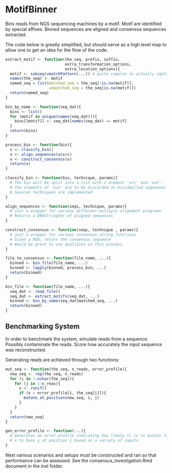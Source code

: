 MotifBinner
===========

Bins reads from NGS sequencing machines by a motif. Motif are identified by
special affixes. Binned sequences are aligned and consensus sequences
extracted.

The code below is greatly  simplified, but should serve as a high level map to
allow one to get an idea for the flow of the code.

```r
extract_motif <- function(the_seq, prefix, suffix,
                          extra_transformation_options,
                          extra_location_options){
  motif <- subseq(vmatchPattern(...)) # quite complex to actually implement 
  names(the_seq) <- motif 
  named_seq = list(matched_seq = the_seq[!is.na(motif)],
                   unmatched_seq = the_seq[is.na(motif)])
  return(named_seq)
}

bin_by_name <- function(seq_dat){
  bins <- list()
  for (motif in unique(names(seq_dat))){
    bins[[motif]] <- seq_dat[names(seq_dat) == motif]
  }
  return(bins)
}

process_bin <- function(bin){
  x <- classify_bin()
  x <- align_sequences(x$src)
  x <- construct_consensus(x)
  return(x)
}

classify_bin <- function(bin, technique, params){
  # The bin will be split into a list with 2 element 'src' and 'out'.
  # The elements of 'out' are to be discarded as mislabelled sequences
  # Several techniques are implemented
}

align_sequences <- function(seqs, technique, params){
  # just a wrapper for various different multiple alignment programs
  # Returns a DNAStringSet of aligned sequences
}

construct_consensus <- function(seqs, technique , params){
  # just a wrapper for various consensus string functions
  # Given a MSA, return the consensus sequence
  # Would be great to use qualities in this process
}

file_to_consensus <- function(file_name, ...){
  binned <- bin_file(file_name, ...)
  binned <- lapply(binned, process_bin, ...)
  return(binned)
}

bin_file <- function(file_name, ...){
  seq_dat <- read_file()
  seq_dat <- extract_motifs(seq_dat, ...)
  binned <- bin_by_name(seq_dat$matched_seq, ...)
  return(binned)
}
```

## Benchmarking System

In order to benchmark the system, simulate reads from a sequence. Possibly
contaminate the reads. Score how accurately the input sequence was
reconstructed.

Generating reads are achieved through two functions:
```r
mut_seq <- function(the_seq, n_reads, error_profile){
  new_seq <- rep(the_seq, n_reads)
  for (i in 1:nchar(the_seq)){
    for (j in 1:n_reas){
      x <- runif()
      if (x > error_profile[i, the_seq[i]]){
        mutate_at_position(new_seq, i, j)
      }
    }
  }
  return(new_seq) 
}

gen_error_profile <- function(...){
  # Generates an error profile indicating how likely it is to mutate from base
  # x to base y at position i based on a variety of inputs
}
```

Next various scenarios and setups must be constructed and ran so that
performance can be assessed. See the consensus_investigation.Rmd document in
the inst folder.
